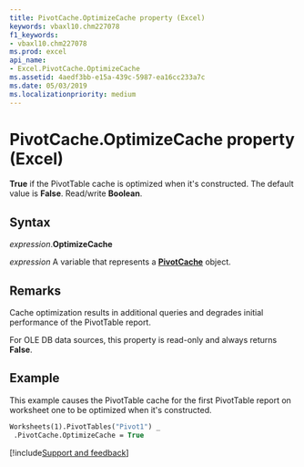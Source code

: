 ```yaml
---
title: PivotCache.OptimizeCache property (Excel)
keywords: vbaxl10.chm227078
f1_keywords:
- vbaxl10.chm227078
ms.prod: excel
api_name:
- Excel.PivotCache.OptimizeCache
ms.assetid: 4aedf3bb-e15a-439c-5987-ea16cc233a7c
ms.date: 05/03/2019
ms.localizationpriority: medium
---
```



# PivotCache.OptimizeCache property (Excel)

**True** if the PivotTable cache is optimized when it's constructed. The default value is **False**. Read/write **Boolean**.


## Syntax

_expression_.**OptimizeCache**

_expression_ A variable that represents a **[PivotCache](Excel.PivotCache.md)** object.


## Remarks

Cache optimization results in additional queries and degrades initial performance of the PivotTable report.

For OLE DB data sources, this property is read-only and always returns **False**.


## Example

This example causes the PivotTable cache for the first PivotTable report on worksheet one to be optimized when it's constructed.

```vb
Worksheets(1).PivotTables("Pivot1") _ 
 .PivotCache.OptimizeCache = True
```




[!include[Support and feedback](~/includes/feedback-boilerplate.md)]